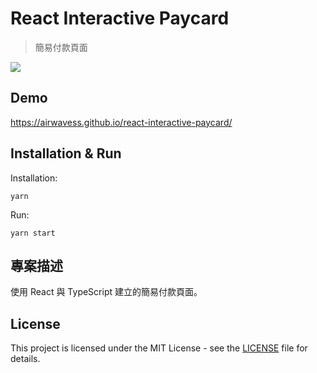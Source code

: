 # React Interactive Paycard

> 簡易付款頁面

![](https://i.imgur.com/ibnoz8Z.png)

## Demo

https://airwavess.github.io/react-interactive-paycard/

## Installation & Run

Installation: 

```
yarn
```

Run:

```
yarn start
```

## 專案描述

使用 React 與 TypeScript 建立的簡易付款頁面。

## License

This project is licensed under the MIT License - see the [LICENSE](./LICENSE) file for details.
